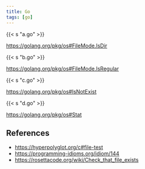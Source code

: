 ```yaml
---
title: Go
tags: [go]
---
```


{{< s "a.go" >}}

<https://golang.org/pkg/os#FileMode.IsDir>

{{< s "b.go" >}}

<https://golang.org/pkg/os#FileMode.IsRegular>

{{< s "c.go" >}}

<https://golang.org/pkg/os#IsNotExist>

{{< s "d.go" >}}

<https://golang.org/pkg/os#Stat>

## References

- <https://hyperpolyglot.org/c#file-test>
- <https://programming-idioms.org/idiom/144>
- <https://rosettacode.org/wiki/Check_that_file_exists>
